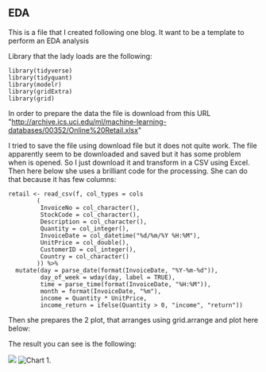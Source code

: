 EDA
---

This is a file that I created following one blog. It want to be a
template to perform an EDA analysis

Library that the lady loads are the following:

    library(tidyverse)
    library(tidyquant)
    library(modelr)
    library(gridExtra)
    library(grid)

In order to prepare the data the file is download from this URL
"<http://archive.ics.uci.edu/ml/machine-learning-databases/00352/Online%20Retail.xlsx>"

I tried to save the file using download file but it does not quite work.
The file apparently seem to be downloaded and saved but it has some
problem when is opened. So I just download it and transform in a CSV
using Excel. Then here below she uses a brilliant code for the
processing. She can do that because it has few columns:

    retail <- read_csv(f, col_types = cols
            (
             InvoiceNo = col_character(),
             StockCode = col_character(),
             Description = col_character(),
             Quantity = col_integer(),
             InvoiceDate = col_datetime("%d/%m/%Y %H:%M"),
             UnitPrice = col_double(),
             CustomerID = col_integer(),
             Country = col_character()
            )) %>% 
      mutate(day = parse_date(format(InvoiceDate, "%Y-%m-%d")),
             day_of_week = wday(day, label = TRUE),
             time = parse_time(format(InvoiceDate, "%H:%M")),
             month = format(InvoiceDate, "%m"),
             income = Quantity * UnitPrice,
             income_return = ifelse(Quantity > 0, "income", "return"))

Then she prepares the 2 plot, that arranges using grid.arrange and plot
here below:

The result you can see is the following:

![](EDA__files/figure-markdown_strict/unnamed-chunk-4-1.png) ![Chart
1.](/chart1.jpg)
